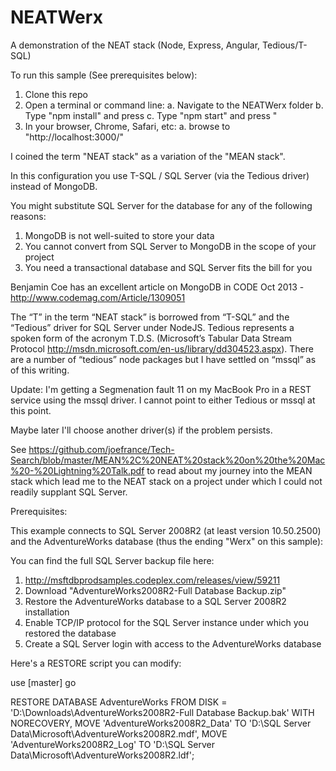NEATWerx
========

A demonstration of the NEAT stack (Node, Express, Angular, Tedious/T-SQL)

To run this sample (See prerequisites below):

  1. Clone this repo
  2. Open a terminal or command line:
    a. Navigate to the NEATWerx folder
    b. Type "npm install" and press <ENTER>
    c. Type "npm start" and press <ENTER>"
  3. In your browser, Chrome, Safari, etc:
    a. browse to "http://localhost:3000/"


I coined the term "NEAT stack" as a variation of the "MEAN stack".

In this configuration you use T-SQL / SQL Server (via the Tedious driver) instead of MongoDB.

You might substitute SQL Server for the database for any of the following reasons:

  1. MongoDB is not well-suited to store your data
  2. You cannot convert from SQL Server to MongoDB in the scope of your project
  3. You need a transactional database and SQL Server fits the bill for you
  
Benjamin Coe has an excellent article on MongoDB in CODE Oct 2013 - http://www.codemag.com/Article/1309051

The “T” in the term “NEAT stack” is borrowed from “T-SQL” and the “Tedious” driver for SQL 
Server under NodeJS. Tedious represents a spoken form of the acronym T.D.S. (Microsoft’s 
Tabular Data Stream Protocol http://msdn.microsoft.com/en-us/library/dd304523.aspx). There are a number of “tedious” node packages but I have settled on “mssql” as of this writing.

Update: I'm getting a Segmenation fault 11 on my MacBook Pro in a REST service using the mssql driver. I cannot point to either Tedious or mssql at this point.

Maybe later I'll choose another driver(s) if the problem persists.

See https://github.com/joefrance/Tech-Search/blob/master/MEAN%2C%20NEAT%20stack%20on%20the%20Mac%20-%20Lightning%20Talk.pdf to read about my journey into the MEAN stack which lead me to the NEAT stack on a project under which I could not readily supplant SQL Server.

Prerequisites:

This example connects to SQL Server 2008R2 (at least version 10.50.2500) and the AdventureWorks database (thus the ending "Werx" on this sample):

You can find the full SQL Server backup file here:

 1. http://msftdbprodsamples.codeplex.com/releases/view/59211
 2. Download "AdventureWorks2008R2-Full Database Backup.zip"
 3. Restore the AdventureWorks database to a SQL Server 2008R2 installation
 4. Enable TCP/IP protocol for the SQL Server instance under which you restored the database
 5. Create a SQL Server login with access to the AdventureWorks database

 Here's a RESTORE script you can modify:

  use [master]
  go

  RESTORE DATABASE AdventureWorks
    FROM DISK = 'D:\Downloads\AdventureWorks2008R2-Full Database Backup.bak'
    WITH NORECOVERY,
    MOVE 'AdventureWorks2008R2_Data' TO
      'D:\SQL Server Data\Microsoft\AdventureWorks2008R2.mdf',
    MOVE 'AdventureWorks2008R2_Log'
      TO 'D:\SQL Server Data\Microsoft\AdventureWorks2008R2.ldf';
